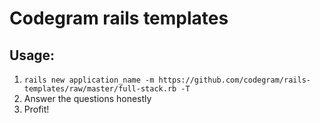 # Codegram rails templates

## Usage:

1. `rails new application_name -m https://github.com/codegram/rails-templates/raw/master/full-stack.rb -T`
2. Answer the questions honestly
3. Profit!